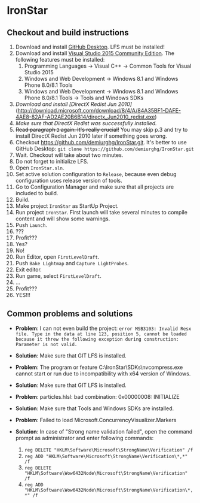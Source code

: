 # IronStar

## Checkout and build instructions

  1. Download and install [GitHub Desktop](https://desktop.github.com/). LFS must be installed!
  2. Download and install [Visual Studio 2015 Community Edition](https://www.visualstudio.com/post-download-vs/?sku=community&clcid=0x409&downloadrename=true&__hstc=268264337.0e64c25d2dac26ca9c64c14163a399c9.1478012092918.1478012092918.1478012092918.1&__hssc=268264337.1.1478012092918&__hsfp=3200057308#). The following features must be installed:
     1. Programming Languages -> Visual C++ -> Common Tools for Visual Studio 2015
     2. Windows and Web Development -> Windows 8.1 and Windows Phone 8.0/8.1 Tools
     3. Windows and Web Development -> Windows 8.1 and Windows Phone 8.0/8.1 Tools -> Tools and Windows SDKs
  3. _Download and install [DirectX Redist Jun 2010]_ (http://download.microsoft.com/download/8/4/A/84A35BF1-DAFE-4AE8-82AF-AD2AE20B6B14/directx_Jun2010_redist.exe)
  5. _Make sure that DirectX Redist was successfully installed._ 
  4. ~~Read paragraph `3` again. It's really crucial!~~ You may skip p.3 and try to install DirectX Redist Jun 2010 later if something goes wrong.
  6. Checkout https://github.com/demiurghg/IronStar.git. 
     It's better to use GitHub Desktop: `git clone https://github.com/demiurghg/IronStar.git`
  7. Wait. Checkout will take about two minutes.
  8. Do not forget to initialize LFS.
  9. Open `IronStar.sln`.
  10. Set active solution configuration to `Release`, because even debug configuration uses release version of tools.
  11. Go to Configuration Manager and make sure that all projects are included to build.
  12. Build.
  13. Make project `IronStar` as StartUp Project.
  14. Run project `IronStar`. First launch will take several minutes to compile content and will show some warnings.
  15. Push `Launch`.
  16. ???
  17. Profit???
  18. Yes?
  19. No!
  20. Run Editor, open `FirstLevelDraft`.
  21. Push `Bake Lightmap` and `Capture LightProbes`.
  22. Exit editor.
  23. Run game, select `FirstLevelDraft`.
  24. ...
  25. Profit???
  26. YES!!! 

## Common problems and solutions
  * **Problem**: I can not even build the project: `error MSB3103: Invalid Resx file. Type in the data at line 123, position 5, cannot be loaded because it threw the following exception during construction: Parameter is not valid.`
  * **Solution**: Make sure that GIT LFS is installed.
  
  * **Problem**: The program or feature C:\IronStar\SDKs\nvcompress.exe cannot start or run due to incompatibility with x64 version of Windows.
  * **Solution**: Make sure that GIT LFS is installed.
  
  * **Problem**: particles.hlsl: bad combination: 0x00000008: INITIALIZE
  * **Solution**: Make sure that Tools and Windows SDKs are installed.

  * **Problem**: Failed to load Microsoft.ConcurrencyVisualizer.Markers
  * **Solution**: In case of "Strong name validation failed", open the command prompt as administrator and enter following commands:
    1. `reg DELETE "HKLM\Software\Microsoft\StrongName\Verification" /f`
    2. `reg ADD "HKLM\Software\Microsoft\StrongName\Verification\*,*" /f`
    3. `reg DELETE "HKLM\Software\Wow6432Node\Microsoft\StrongName\Verification" /f`
    4. `reg ADD "HKLM\Software\Wow6432Node\Microsoft\StrongName\Verification\*,*" /f`

